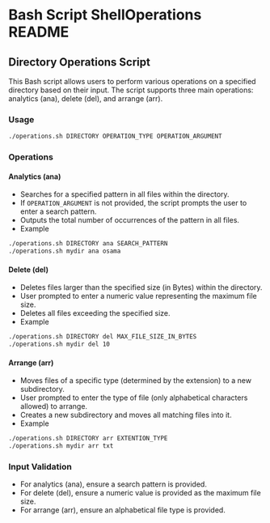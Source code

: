# Bash Script ShellOperations README

## Directory Operations Script

This Bash script allows users to perform various operations on a specified directory based on their input. The script supports three main operations: analytics (ana), delete (del), and arrange (arr).

### Usage

```bash
./operations.sh DIRECTORY OPERATION_TYPE OPERATION_ARGUMENT
```

### Operations

#### Analytics (ana)

- Searches for a specified pattern in all files within the directory.
- If `OPERATION_ARGUMENT` is not provided, the script prompts the user to enter a search pattern.
- Outputs the total number of occurrences of the pattern in all files.
- Example
```bash
./operations.sh DIRECTORY ana SEARCH_PATTERN
./operations.sh mydir ana osama
```

#### Delete (del)

- Deletes files larger than the specified size (in Bytes) within the directory.
- User prompted to enter a numeric value representing the maximum file size.
- Deletes all files exceeding the specified size.
- Example
```bash
./operations.sh DIRECTORY del MAX_FILE_SIZE_IN_BYTES
./operations.sh mydir del 10
```

#### Arrange (arr)

- Moves files of a specific type (determined by the extension) to a new subdirectory.
- User prompted to enter the type of file (only alphabetical characters allowed) to arrange.
- Creates a new subdirectory and moves all matching files into it.
- Example
```bash
./operations.sh DIRECTORY arr EXTENTION_TYPE
./operations.sh mydir arr txt
```

### Input Validation

- For analytics (ana), ensure a search pattern is provided.
- For delete (del), ensure a numeric value is provided as the maximum file size.
- For arrange (arr), ensure an alphabetical file type is provided.

